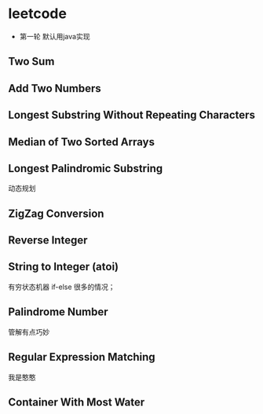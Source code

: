 # leetcode
- 第一轮 默认用java实现
## Two Sum 
## Add Two Numbers
## Longest Substring Without Repeating Characters 
## Median of Two Sorted Arrays
## Longest Palindromic Substring  
   动态规划
## ZigZag Conversion
## Reverse Integer
##  String to Integer (atoi)
   有穷状态机器
   if-else 很多的情况；
## Palindrome Number
   管解有点巧妙
## Regular Expression Matching
   我是憨憨
## Container With Most Water